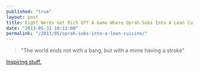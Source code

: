 ```yaml
---
published: "true"
layout: post
title: Eight Nerds Get Rich Off A Game Where Oprah Sobs Into A Lean Cuisine
date: "2013-05-31 10:12:00"
permalink: "/2013/05/oprah-sobs-into-a-lean-cuisine/"
---
```


> "The world ends not with a bang, but with a mime having a stroke"

[Inspiring stuff.](http://www.chicagogrid.com/enterprise/cards-against-humanity-game-money/)
